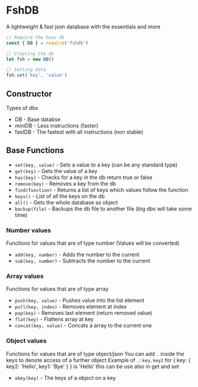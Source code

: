 # FshDB
A lightweight & fast json database with the essentials and more

```js
// Require the base db
const { DB } = require('fshdb')

// Creating the db
let fsh = new DB()

// Setting data
fsh.set('key', 'value')
```

## Constructor
Types of dbs
- DB - Base databse
- miniDB - Less instructions (faster)
- fastDB - The fastest with all instructions (non stable)

## Base Functions
- `set(key, value)` - Sets a value to a key (can be any standard type)
- `get(key)` - Gets the value of a key
- `has(key)` - Checks for a key in the db return true or false
- `remove(key)` - Removes a key from the db
- `find(function)` - Returns a list of keys which values follow the function
- `keys()` - List of all the keys on the db
- `all()` - Gets the whole database as object
- `backup(file)` - Backups the db file to another file (big dbs will take some time)

### Number values
Functions for values that are of type number (Values will be converted)
- `add(key, number)` - Adds the number to the current
- `sub(key, number)` - Subtracts the number to the current

### Array values
Functions for values that are of type array
- `push(key, value)` - Pushes value into the list element
- `pull(key, index)` - Removes element at index
- `pop(key)` - Removes last element (return removed value)
- `flat(key)` - Flattens array at key
- `concat(key, value)` - Concats a array to the current one

### Object values
Functions for values that are of type object/json
You can add `.` inside the keys to denote access of a further object
Example of `.`: `key.key2` for { key: { key2: 'Hello', key1: 'Bye' } } is 'Hello'
this can be use also in get and set
- `okey(key)` - The keys of a object on a key
